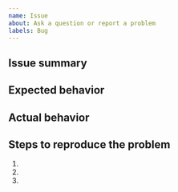 ```yaml
---
name: Issue
about: Ask a question or report a problem
labels: Bug
---
```


<!-- For feature requests, please use the following template: https://github.com/Shopify/polaris-react/issues/new?template=FEATURE_REQUEST.md -->

## Issue summary

<!--
Write a short description of the issue here ↓
-->


## Expected behavior

<!--
What do you think should happen?
-->


## Actual behavior

<!--
What actually happens?

Tip: include an error message (in a `<details></details>` tag) if your issue is related to an error while running Polaris.
-->


## Steps to reproduce the problem

1.
1.
1.
